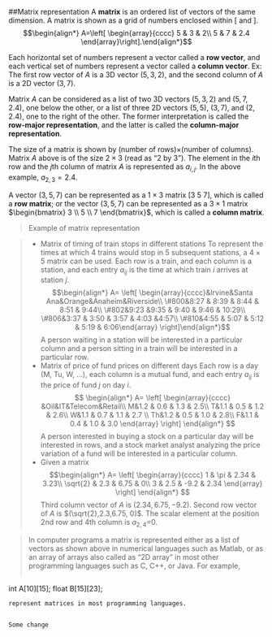 ##Matrix representation
A **matrix** is an ordered list of vectors of the same dimension.  A matrix is shown as a grid of numbers enclosed within $[$ and $]$.
$$\begin{align*} A=\left[    \begin{array}{cccc}      5 & 3 & 2\\      5 & 7 & 2.4    \end{array}\right].\end{align*}$$

Each horizontal set of numbers represent a vector called a **row vector**, and each vertical set of numbers represent a vector called a **column vector**.  Ex: The first row vector of $A$ is a 3D vector $(5,3,2)$, and the second column of $A$ is a 2D vector $(3,7)$.

Matrix $A$ can be considered as a list of two 3D vectors $(5,3,2)$ and $(5,7,2.4)$, one below the other, or a list of three 2D vectors $(5,5)$, $(3,7)$, and $(2,2.4)$, one to the right of the other. The former interpretation is called the **row-major representation**, and the latter is called the **column-major representation**.

The size of a matrix is shown by (number of rows)$\times$(number of columns). Matrix $A$ above is of the size $2\times 3$ (read as “2 by 3”). The  element in the $i$th row and the $j$th column of matrix $A$  is represented as $a_{i,j}$. In the above example, $a_{2,3}=2.4$.

A vector $(3,5,7)$ can be represented as a $1 \times 3$ matrix $[3\ 5\ 7]$, which is called a **row matrix**; or  the vector $(3,5,7)$ can be represented as a $3 \times 1$ matrix $\begin{bmatrix} 3 \\ 5 \\ 7 \end{bmatrix}$, which is called a **column matrix**.

> Example of matrix representation

>- Matrix of timing of train stops in different stations
> To represent the times at which 4 trains would stop in 5 subsequent stations, a $4 \times 5$ matrix can be used. Each row is a train, and each column is a station, and each entry $a_{ij}$ is the time at which train $i$ arrives at station $j$. 
> $$\begin{align*}  A=  \left[    \begin{array}{cccc}&Irvine&Santa Ana&Orange&Anaheim&Riverside\\ \#800&8:27 & 8:39 & 8:44  & 8:51 & 9:44\\ \#802&9:23 &9:35 & 9:40 & 9:46 & 10:29\\ \#806&3:37 & 3:50 & 3:57 & 4:03 &4:57\\ \#810&4:55 & 5:07 & 5:12 & 5:19 & 6:06\end{array}  \right]\end{align*}$$
>A person waiting in  a station will be interested in a particular column and a person sitting in a train will be interested in a particular row.
>- Matrix of price of fund prices on different days
> Each row is a day (M, Tu, W, $\ldots$), each column is a mutual fund, and each entry $a_{ij}$ is the price of fund $j$ on day $i$. 
$$
\begin{align*}
  A=
  \left[
    \begin{array}{cccc}
&Oil&IT&Telecom&Retail\\
M&1.2 & 0.6 & 1.3  & 2.5\\ 
T&1.1 & 0.5 & 1.2 & 2.6\\
W&1.1 & 0.7 & 1.1 & 2.7 \\
Th&1.2 & 0.5 & 1.0 & 2.8\\
F&1.1 & 0.4 & 1.0 & 3.0
    \end{array}
  \right]
\end{align*}
$$
> A person interested in buying a stock on a particular day will be interested in rows, and a stock market analyst analyzing the price variation of a fund will be interested in a particular column.
>- Given a matrix 
$$\begin{align*}
  A=
  \left[
    \begin{array}{cccc}
1 & \pi & 2.34  & 3.23\\ 
\sqrt{2} & 2.3 & 6.75 & 0\\
3 & 2.5 & -9.2 & 2.34
    \end{array}
  \right]
\end{align*}
$$
Third column vector of $A$ is $(2.34, 6.75, -9.2)$.
Second row vector of  $A$ is $(\sqrt{2},2.3,6.75, 0)$.
The scalar element at the position 2nd row and 4th column is $a_{2,4}$=$0$.

<!-- A workaround to separate the two blocks -->
> In computer programs a matrix is represented either as a list of vectors as shown above in numerical languages such as Matlab, or as an array of arrays also called as “2D array” in most other programming languages such as C, C++, or Java.
>For example,
>```
int    A[10][15];
float  B[15][23];
```
represent matrices in most programming languages.


Some change


